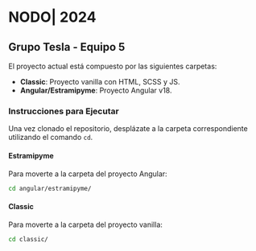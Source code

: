 # NODO| 2024
## Grupo Tesla - Equipo 5

El proyecto actual está compuesto por las siguientes carpetas:

- **Classic**: Proyecto vanilla con HTML, SCSS y JS.
- **Angular/Estramipyme**: Proyecto Angular v18.

### Instrucciones para Ejecutar

Una vez clonado el repositorio, desplázate a la carpeta correspondiente utilizando el comando `cd`.

#### Estramipyme

Para moverte a la carpeta del proyecto Angular:

```sh
cd angular/estramipyme/
```

#### Classic

Para moverte a la carpeta del proyecto vanilla:

```sh
cd classic/
```


